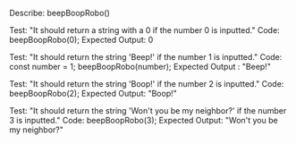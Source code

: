 Describe: beepBoopRobo()

Test: "It should return a string with a 0 if the number 0 is inputted."
Code: beepBoopRobo(0);
Expected Output: 0

Test: "It should return the string 'Beep!' if the number 1 is inputted."
Code: 
const number = 1;
beepBoopRobo(number);
Expected Output : "Beep!"

Test: "It should return the string 'Boop!' if the number 2 is inputted."
Code: beepBoopRobo(2);
Expected Output: "Boop!"

Test: "It should return the string 'Won't you be my neighbor?' if the number 3 is inputted."
Code: beepBoopRobo(3);
Expected Output: "Won't you be my neighbor?"